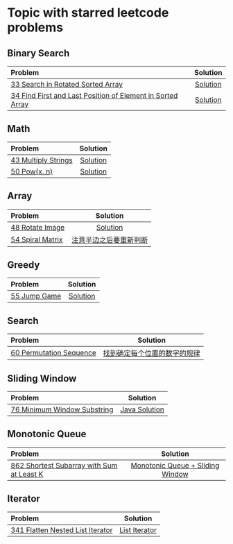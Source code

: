 # Topic with starred leetcode problems

## Binary Search
| Problem   | Solution   
:-         |   :-: 
[33 Search in Rotated Sorted Array](https://leetcode.com/problems/search-in-rotated-sorted-array/)          | [Solution](https://github.com/Yukinichi/leetcode/blob/master/33.search-in-rotated-sorted-array.java)
[34 Find First and Last Position of Element in Sorted Array](https://leetcode.com/problems/find-first-and-last-position-of-element-in-sorted-array/) | [Solution](https://github.com/Yukinichi/leetcode/blob/master/34.find-first-and-last-position-of-element-in-sorted-array.java)



## Math
| Problem   | Solution   
:-         |   :-: 
[43 Multiply Strings](https://leetcode.com/problems/multiply-strings/) | [Solution](https://github.com/Yukinichi/leetcode/blob/master/43.multiply-strings.java)
[50 Pow(x, n)](https://leetcode.com/problems/powx-n/) | [Solution](https://github.com/Yukinichi/leetcode/blob/master/50.pow-x-n.java)

## Array
| Problem   | Solution   
:-         |   :-: 
[48 Rotate Image](https://leetcode.com/problems/rotate-image/) | [Solution](https://github.com/Yukinichi/leetcode/blob/master/48.rotate-image.java)
[54 Spiral Matrix](https://leetcode.com/problems/spiral-matrix/) | [注意半边之后要重新判断](https://github.com/Yukinichi/leetcode/blob/master/54.spiral-matrix.java)

## Greedy
| Problem   | Solution   
:-         |   :-: 
[55 Jump Game](https://leetcode.com/problems/jump-game/) | [Solution](https://github.com/Yukinichi/leetcode/blob/master/55.jump-game.java)

## Search
| Problem   | Solution   
:-         |   :-: 
[60 Permutation Sequence](https://leetcode.com/problems/permutation-sequence/) | [找到确定每个位置的数字的规律](https://github.com/Yukinichi/leetcode/blob/master/60.permutation-sequence.java)

## Sliding Window
| Problem   | Solution   
:-         |   :-: 
[76 Minimum Window Substring](https://leetcode.com/problems/minimum-window-substring/) | [Java Solution](https://github.com/Yukinichi/leetcode/blob/master/76.minimum-window-substring.java)

## Monotonic Queue
| Problem   | Solution   
:-         |   :-: 
[862 Shortest Subarray with Sum at Least K](https://leetcode.com/problems/shortest-subarray-with-sum-at-least-k/) | [Monotonic Queue + Sliding Window](https://github.com/Yukinichi/leetcode/blob/master/862.shortest-subarray-with-sum-at-least-k.java)

## Iterator
| Problem   | Solution   
:-         |   :-: 
[341 Flatten Nested List Iterator](https://leetcode.com/problems/flatten-nested-list-iterator/) | [List Iterator](https://github.com/Yukinichi/leetcode/blob/master/341.flatten-nested-list-iterator.java)